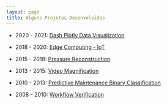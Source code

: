 ```yaml
---
layout: page
title: Alguns Projetos Desenvolvidos
---
```


- 2020 - 2021: <a href="./dash">Dash Plotly Data Visualization</a>

- 2018 - 2020:  <a href="./edge">Edge Computing - IoT</a>

- 2015 - 2018: <a href="./pressure">Pressure Reconstruction</a>

- 2013 - 2015: <a href="./video">Video Magnification</a>

- 2010 - 2013: <a href="./triagem">Predictive Maintenance Binary Classification</a>

- 2008 - 2010: <a href="./workflow">Workflow Verification</a>
